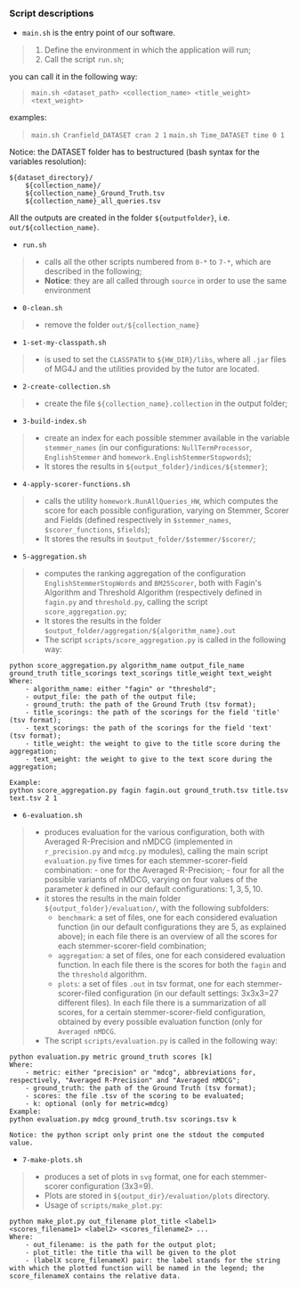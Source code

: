 ### Script descriptions
- `main.sh` is the entry point of our software.
>	1. Define the environment in which the application will run;
>	2. Call the script `run.sh`;

you can call it in the following way:  
> `main.sh <dataset_path> <collection_name> <title_weight> <text_weight>`

examples:  
> `main.sh Cranfield_DATASET cran 2 1` 
> `main.sh Time_DATASET time 0 1`

Notice: the DATASET folder has to bestructured  (bash syntax for the variables resolution):
```
${dataset_directory}/
	${collection_name}/
	${collection_name}_Ground_Truth.tsv
	${collection_name}_all_queries.tsv
```
All the outputs are created in the folder `${outputfolder}`, i.e. `out/${collection_name}`.

- `run.sh`
> - calls all the other scripts numbered from `0-*` to `7-*`, which are described in the following;
> - **Notice**: they are all called through `source` in order to use the same environment
- `0-clean.sh`
>	- remove the folder `out/${collection_name}`
- `1-set-my-classpath.sh`
>	- is used to set the `CLASSPATH` to `${HW_DIR}/libs`, where all `.jar` files of MG4J and the utilities provided by the tutor are located.
- `2-create-collection.sh`
>	- create the file `${collection_name}.collection` in the output folder;
- `3-build-index.sh`
>	- create an index for each possible stemmer available in the variable `stemmer_names` (in our configurations: `NullTermProcessor`, `EnglishStemmer` and `homework.EnglishStemmerStopwords`);  
>	- It stores the results in `${output_folder}/indices/${stemmer}`;  
- `4-apply-scorer-functions.sh` 
> - calls the utility `homework.RunAllQueries_HW`, which computes the score for each possible configuration, varying on Stemmer, Scorer and Fields (defined respectively in `$stemmer_names`, `$scorer_functions`, `$fields`);
> - It stores the results in `$output_folder/$stemmer/$scorer/`;
- `5-aggregation.sh`
> - computes the ranking aggregation of the configuration `EnglishStemmerStopWords` and `BM25Scorer`, both with Fagin's Algorithm and Threshold Algorithm (respectively defined in `fagin.py` and `threshold.py`, calling the script `score_aggregation.py`;
> - It stores the results in the folder `$output_folder/aggregation/${algorithm_name}.out`
> - The script `scripts/score_aggregation.py` is called in the following way:  
```
python score_aggregation.py algorithm_name output_file_name ground_truth title_scorings text_scorings title_weight text_weight
Where:
	- algorithm_name: either "fagin" or "threshold";
	- output_file: the path of the output file;
	- ground_truth: the path of the Ground Truth (tsv format);
	- title_scorings: the path of the scorings for the field 'title' (tsv format);
	- text_scorings: the path of the scorings for the field 'text' (tsv format);
	- title_weight: the weight to give to the title score during the aggregation;
	- text_weight: the weight to give to the text score during the aggregation;

Example:
python score_aggregation.py fagin fagin.out ground_truth.tsv title.tsv text.tsv 2 1
```
- `6-evaluation.sh`
> - produces evaluation for the various configuration, both with Averaged R-Precision and nMDCG (implemented in `r_precision.py` and `mdcg.py` modules), calling the main script `evaluation.py` five times for each stemmer-scorer-field combination: 
>		- one for the Averaged R-Precision;
>		- four for all the possible variants of nMDCG, varying on four values of the parameter $k$ defined in our default configurations: $1, 3, 5, 10$.
 > - it stores the results in the main folder `${output_folder}/evaluation/`, with the following subfolders:
 >		- `benchmark`: a set of files, one for each considered evaluation function (in our default configurations they are 5, as explained above); in each file there is an overview of all the scores for each stemmer-scorer-field combination;
 > 		- `aggregation`: a set of files, one for each considered evaluation function. In each file there is the scores for both the `fagin` and the `threshold` algorithm.
 >		- `plots`: a set of files `.out` in tsv format, one for each stemmer-scorer-filed configuration (in our default settings: 3x3x3=27 different files). In each file there is a summarization of all scores, for a certain stemmer-scorer-field configuration, obtained by every possible evaluation function (only for `Averaged nMDCG`.
 > - The script `scripts/evaluation.py` is called in the following way:  
```
python evaluation.py metric ground_truth scores [k]
Where:
	- metric: either "precision" or "mdcg", abbreviations for, respectively, "Averaged R-Precision" and "Averaged nMDCG";
	- ground_truth: the path of the Ground Truth (tsv format);
	- scores: the file .tsv of the scoring to be evaluated;
	- k: optional (only for metric=mdcg) 
Example:
python evaluation.py mdcg ground_truth.tsv scorings.tsv k

Notice: the python script only print one the stdout the computed value.	
```

- `7-make-plots.sh`
> - produces a set of plots in `svg` format, one for each stemmer-scorer configuration (3x3=9).
> - Plots are stored in `${output_dir}/evaluation/plots` directory.
>- Usage of `scripts/make_plot.py`:
```
python make_plot.py out_filename plot_title <label1> <scores_filename1> <label2> <scores_filename2> ...
Where:
	- out_filename: is the path for the output plot;
	- plot_title: the title tha will be given to the plot
	- (labelX score_filenameX) pair: the label stands for the string with which the plotted function will be named in the legend; the score_filenameX contains the relative data.
```

